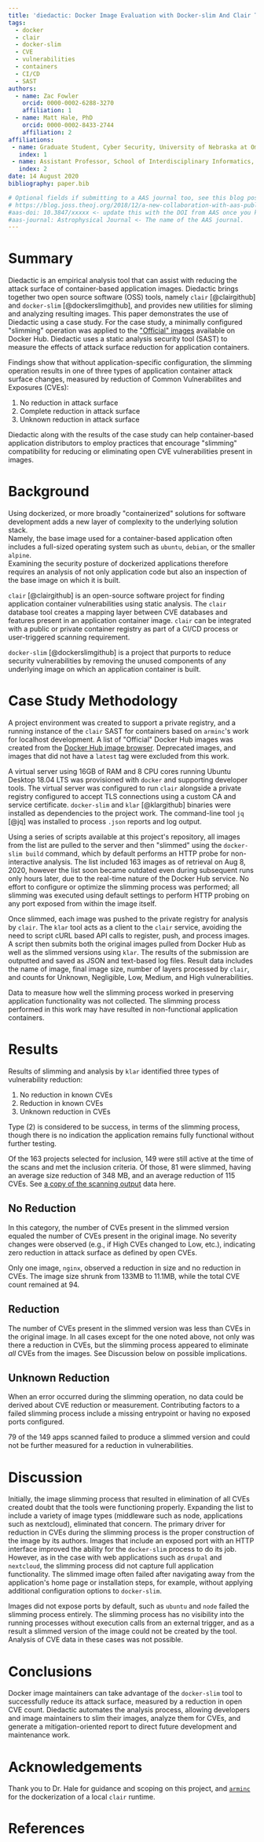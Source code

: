 ```yaml
---
title: 'diedactic: Docker Image Evaluation with Docker-slim And Clair To Identify CVEs'
tags:
  - docker
  - clair
  - docker-slim
  - CVE
  - vulnerabilities
  - containers
  - CI/CD
  - SAST
authors:
  - name: Zac Fowler
    orcid: 0000-0002-6288-3270
    affiliation: 1
  - name: Matt Hale, PhD
    orcid: 0000-0002-8433-2744
    affiliation: 2
affiliations:
 - name: Graduate Student, Cyber Security, University of Nebraska at Omaha
   index: 1
 - name: Assistant Professor, School of Interdisciplinary Informatics, University of Nebraska at Omaha
   index: 2
date: 14 August 2020
bibliography: paper.bib

# Optional fields if submitting to a AAS journal too, see this blog post:
# https://blog.joss.theoj.org/2018/12/a-new-collaboration-with-aas-publishing
#aas-doi: 10.3847/xxxxx <- update this with the DOI from AAS once you know it.
#aas-journal: Astrophysical Journal <- The name of the AAS journal.
---
```


# Summary

Diedactic is an empirical analysis tool that can assist with reducing the attack surface
of container-based application images. Diedactic brings together two open source software (OSS) tools, namely `clair` [@clairgithub] and `docker-slim` [@dockerslimgithub], and provides new utilities for sliming and analyzing resulting images. This paper demonstrates the use of Diedactic using a case study. For the case study, a minimally configured 
"slimming" operation was applied to the ["Official" images](https://hub.docker.com/search?q=&type=image&image_filter=official) available on Docker 
Hub. Diedactic uses a static analysis security tool (SAST) to measure the effects of attack surface reduction for application 
containers.

Findings show that without application-specific configuration, the slimming
operation results in one of three types of application container attack
surface changes, measured by reduction of Common Vulnerabilites and 
Exposures (CVEs):

  1. No reduction in attack surface
  2. Complete reduction in attack surface
  3. Unknown reduction in attack surface

Diedactic along with the results of the case study can help container-based application distributors to
employ practices that encourage "slimming" compatibility for reducing or 
eliminating open CVE vulnerabilities present in images.

# Background

Using dockerized, or more broadly "containerized" solutions for software 
development adds a new layer of complexity to the underlying solution stack.  
Namely, the base image used for a container-based application often includes
a full-sized operating system such as `ubuntu`, `debian`, or the smaller `alpine`.  
Examining the security posture of dockerized applications therefore requires 
an analysis of not only application code but also an inspection of the base 
image on which it is built.

`clair` [@clairgithub] is an open-source software project for finding application container 
vulnerabilities using static analysis. The `clair` database tool creates a 
mapping layer between CVE databases and features present in an application 
container image.  `clair` can be integrated with a public or private 
container registry as part of a CI/CD process or user-triggered scanning
requirement.

`docker-slim` [@dockerslimgithub] is a project that purports to reduce security vulnerabilities 
by removing the unused components of any underlying image on which an 
application container is built.  


# Case Study Methodology

A project environment was created to support a private registry, and a running
instance of the `clair` SAST for containers based on `arminc`'s work for 
localhost development.  A list of "Official" Docker Hub images was created from
the [Docker Hub image browser](https://hub.docker.com/search?q=&type=image&image_filter=official).
Deprecated images, and images that did not have a `latest` tag were excluded from
this work.

A virtual server using 16GB of RAM and 8 CPU cores running Ubuntu Desktop 18.04 LTS
was provisioned with `docker` and supporting developer tools.  The virtual server
was configured to run `clair` alongside a private registry configured to accept TLS
connections using a custom CA and service certificate.  `docker-slim` and `klar` [@klargithub]
binaries were installed as dependencies to the project work.  The command-line
tool `jq` [@jq] was installed to process `.json` reports and log output.

Using a series of scripts available at this project's repository, all images from the 
list are pulled to the server and then "slimmed" using the `docker-slim build` 
command, which by default performs an HTTP probe for non-interactive analysis. The 
list included 163 images as of retrieval on Aug 8, 2020, however the list soon 
became outdated even during subsequent runs only hours later, due to the real-time 
nature of the Docker Hub service.  No effort to configure or optimize the slimming
process was performed; all slimming was executed using default settings to perform 
HTTP probing on any port exposed from within the image itself.  

Once slimmed, each image was pushed to the private registry for analysis by `clair`.
The `klar` tool acts as a client to the `clair` service, avoiding the need to script
cURL based API calls to register, push, and process images.  A script then submits 
both the original images pulled from Docker Hub as well as the slimmed versions 
using `klar`.  The results of the submission are outputted and saved as JSON and 
text-based log files.  Result data includes the name of image, final image size, 
number of layers processed by `clair`, and counts for Unknown, Negligible, Low, 
Medium, and High vulnerabilities.

Data to measure how well the slimming process worked in preserving application
functionality was not collected.  The slimming process performed in this work
may have resulted in non-functional application containers.


# Results

Results of slimming and analysis by `klar` identified three types of vulnerability 
reduction:

  1. No reduction in known CVEs
  2. Reduction in known CVEs
  3. Unknown reduction in CVEs

Type (2) is considered to be success, in terms of the slimming process, though there 
is no indication the application remains fully functional without further testing.

Of the 163 projects selected for inclusion, 149 were still active at the time of 
the scans and met the inclusion criteria. Of those, 81 were slimmed, having an 
average size reduction of 348 MB, and an average reduction of 115 CVEs.
See [a copy of the scanning output](assets/scanning-output.csv) data here.

## No Reduction

In this category, the number of CVEs present in the slimmed version equaled the
number of CVEs present in the original image.  No severity changes were observed
(e.g., if High CVEs changed to Low, etc.), indicating zero reduction in attack 
surface as defined by open CVEs.

Only one image, `nginx`, observed a reduction in size and no reduction in CVEs.
The image size shrunk from 133MB to 11.1MB, while the total CVE count remained
at 94.

## Reduction

The number of CVEs present in the slimmed version was less than CVEs in the 
original image.  In all cases except for the one noted above, not only was there 
a reduction in CVEs, but the slimming process appeared to eliminate *all* CVEs 
from the images.  See Discussion below on possible implications.


## Unknown Reduction

When an error occurred during the slimming operation, no data could be derived
about CVE reduction or measurement.  Contributing factors to a failed slimming
process include a missing entrypoint or having no exposed ports configured.

79 of the 149 apps scanned failed to produce a slimmed version and could not 
be further measured for a reduction in vulnerabilities.

# Discussion

Initially, the image slimming process that resulted in elimination of all CVEs 
created doubt that the tools were functioning properly.  Expanding the list to 
include a variety of image types (middleware such as node, applications such as 
nextcloud), eliminated that concern. The primary driver for reduction in CVEs
during the slimming process is the proper construction of the image by its authors.
Images that include an exposed port with an HTTP interface improved the ability
for the `docker-slim` process to do its job.  However, as in the case with web
applications such as `drupal` and `nextcloud`, the slimming process did not 
capture full application functionality. The slimmed image often failed after
navigating away from the application's home page or installation steps, for
example, without applying additional configuration options to `docker-slim`.

Images did not expose ports by default, such as `ubuntu` and `node` failed
the slimming process entirely.  The slimming process has no visibility into 
the running processes without execution calls from an external trigger, and as 
a result a slimmed version of the image could not be created by the tool.  
Analysis of CVE data in these cases was not possible.

# Conclusions

Docker image maintainers can take advantage of the `docker-slim` tool to 
successfully reduce its attack surface, measured by a reduction in open CVE 
count. Diedactic automates the analysis process, allowing developers and image maintainers to slim their images, analyze them for CVEs, and generate a mitigation-oriented report to direct future development and maintenance work.

# Acknowledgements

Thank you to Dr. Hale for guidance and scoping on this project, and [`arminc`](https://github.com/arminc/clair-local-scan/) for the dockerization of a local `clair` runtime.

# References
